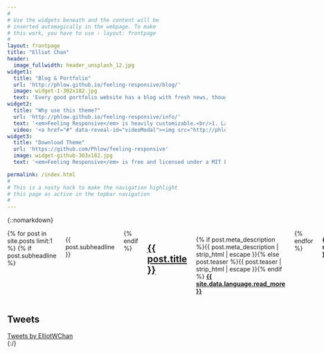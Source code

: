 ```yaml
---
#
# Use the widgets beneath and the content will be
# inserted automagically in the webpage. To make
# this work, you have to use › layout: frontpage
#
layout: frontpage
title: "Elliot Chan"
header:
  image_fullwidth: header_unsplash_12.jpg
widget1:
  title: "Blog & Portfolio"
  url: 'http://phlow.github.io/feeling-responsive/blog/'
  image: widget-1-302x182.jpg
  text: 'Every good portfolio website has a blog with fresh news, thoughts and develop&shy;ments of your activities. <em>Feeling Responsive</em> offers you a fully functional blog with an archive page to give readers a quick overview of all your posts.'
widget2:
  title: "Why use this theme?"
  url: 'http://phlow.github.io/feeling-responsive/info/'
  text: '<em>Feeling Responsive</em> is heavily customizable.<br/>1. Language-Support :)<br/>2. Optimized for speed and it&#39;s responsive.<br/>3. Built on <a href="http://foundation.zurb.com/">Foundation Framework</a>.<br/>4. Seven different Headers.<br/>5. Customizable navigation, footer,...'
  video: '<a href="#" data-reveal-id="videoModal"><img src="http://phlow.github.io/feeling-responsive/images/start-video-feeling-responsive-302x182.jpg" width="302" height="182" alt=""/></a>'
widget3:
  title: "Download Theme"
  url: 'https://github.com/Phlow/feeling-responsive'
  image: widget-github-303x182.jpg
  text: '<em>Feeling Responsive</em> is free and licensed under a MIT License. Make it your own and start building. The code is well-documented and explains you how it works.'

permalink: /index.html
#
# This is a nasty hack to make the navigation highlight
# this page as active in the topbar navigation
#
---
```


{::nomarkdown}

  <div class="flex-container">
    <div class="flex-column-left">
        <div class="medium-6 columns">
            {% for post in site.posts limit:1 %}
            {% if post.subheadline %}<p class="subheadline">{{ post.subheadline }}</p>{% endif %}
            <h2><a href="{{ site.url }}{{ site.baseurl }}{{ post.url }}">{{ post.title }}</a></h2>
            <p>
                {% if post.meta_description %}{{ post.meta_description | strip_html | escape }}{% else post.teaser %}{{ post.teaser | strip_html | escape }}{% endif %}
                <a href="{{ site.url }}{{ site.baseurl }}{{ post.url }}" title="Read {{ post.title | escape_once }}"><strong>{{ site.data.language.read_more }}</strong></a>
            </p>
            {% endfor %}
            <p><strong>{{ site.data.language.more_articles }}</strong></p>
            {% include list-posts entries='300' offset='1' %}
        </div><!-- /.medium-7.columns -->
    </div><!-- /.row -->
    </div>
    <div class="flex-column-right twitter-embed">
      <h2>Tweets</h2>
      <a class="twitter-timeline" data-width="490" data-tweet-limit="3"
          data-link-color="#30b7f3" data-chrome="noheader nofooter noborders"
          href="https://twitter.com/ElliotWChan?ref_src=twsrc%5Etfw">
        Tweets by ElliotWChan</a>
      <script async src="https://platform.twitter.com/widgets.js">
      </script>
    </div>
  </div>
  {:/}


